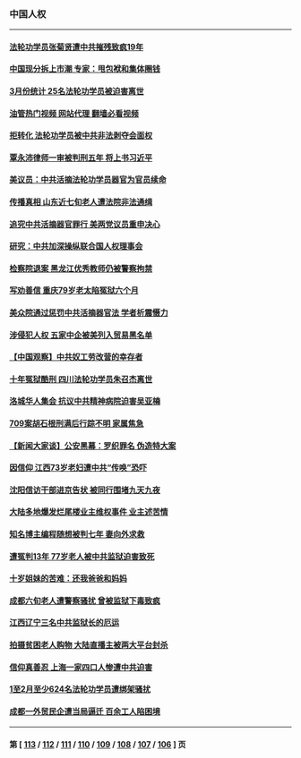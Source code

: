 ### 中国人权
---
#### [法轮功学员张菊贤遭中共摧残致疯19年](../../pages/ncid278/n13962633.md?04050445) 
#### [中国现分拆上市潮 专家：甩包袱和集体圈钱](../../pages/ncid278/n13964320.md?04050445) 
#### [3月份统计 25名法轮功学员被迫害离世](../../pages/ncid278/n13963851.md?04050445) 
#### [油管热门视频 网站代理 翻墙必看视频](http://138.2.39.72:81/youtube.html?epic-marker?04050445)
#### [拒转化 法轮功学员被中共非法剥夺会面权](../../pages/ncid278/n13961975.md?04050445) 
#### [覃永沛律师一审被判刑五年 将上书习近平](../../pages/ncid278/n13962335.md?04050445) 
#### [美议员：中共活摘法轮功学员器官为官员续命](../../pages/ncid278/n13961550.md?04050445) 
#### [传播真相 山东近七旬老人遭法院非法通缉](../../pages/ncid278/n13961068.md?04050445) 
#### [追究中共活摘器官罪行 美两党议员重申决心](../../pages/ncid278/n13961970.md?04050445) 
#### [研究：中共加深操纵联合国人权理事会](../../pages/ncid278/n13961556.md?04050445) 
#### [检察院退案 黑龙江优秀教师仍被警察拘禁](../../pages/ncid278/n13960361.md?04050445) 
#### [写劝善信 重庆79岁老太陷冤狱六个月](../../pages/ncid278/n13956118.md?04050445) 
#### [美众院通过惩罚中共活摘器官法 学者析震慑力](../../pages/ncid278/n13961128.md?04050445) 
#### [涉侵犯人权 五家中企被美列入贸易黑名单](../../pages/ncid278/n13960595.md?04050445) 
#### [【中国观察】中共奴工劳改营的幸存者](../../pages/ncid278/n13959529.md?04050445) 
#### [十年冤狱酷刑 四川法轮功学员朱召杰离世](../../pages/ncid278/n13959794.md?04050445) 
#### [洛城华人集会 抗议中共精神病院迫害吴亚楠](../../pages/ncid278/n13959971.md?04050445) 
#### [709案胡石根刑满后行踪不明 家属焦急](../../pages/ncid278/n13957803.md?04050445) 
#### [【新闻大家谈】公安黑幕：罗织罪名 伪造特大案](../../pages/ncid278/n13957627.md?04050445) 
#### [因信仰 江西73岁老妇遭中共“传唤”恐吓](../../pages/ncid278/n13955184.md?04050445) 
#### [沈阳信访干部进京告状 被同行围堵九天九夜](../../pages/ncid278/n13954685.md?04050445) 
#### [大陆多地爆发烂尾楼业主维权事件 业主述苦情](../../pages/ncid278/n13956145.md?04050445) 
#### [知名博主编程随想被判七年 妻向外求救](../../pages/ncid278/n13955870.md?04050445) 
#### [遭冤判13年 77岁老人被中共监狱迫害致死](../../pages/ncid278/n13953812.md?04050445) 
#### [十岁姐妹的苦难：还我爸爸和妈妈](../../pages/ncid278/n13923454.md?04050445) 
#### [成都六旬老人遭警察骚扰 曾被监狱下毒致疯](../../pages/ncid278/n13952299.md?04050445) 
#### [江西辽宁三名中共监狱长的厄运](../../pages/ncid278/n13951740.md?04050445) 
#### [拍摄贫困老人购物 大陆直播主被两大平台封杀](../../pages/ncid278/n13952368.md?04050445) 
#### [信仰真善忍 上海一家四口人惨遭中共迫害](../../pages/ncid278/n13950973.md?04050445) 
#### [1至2月至少624名法轮功学员遭绑架骚扰](../../pages/ncid278/n13950181.md?04050445) 
#### [成都一外贸民企遭当局逼迁 百余工人陷困境](../../pages/ncid278/n13950512.md?04050445) 

---
#### 第 [ [113](./113.md?04050445) / [112](./112.md?04050445) / [111](./111.md?04050445) / [110](./110.md?04050445) / [109](./109.md?04050445) / [108](./108.md?04050445) / [107](./107.md?04050445) / [106](./106.md?04050445) ] 页
